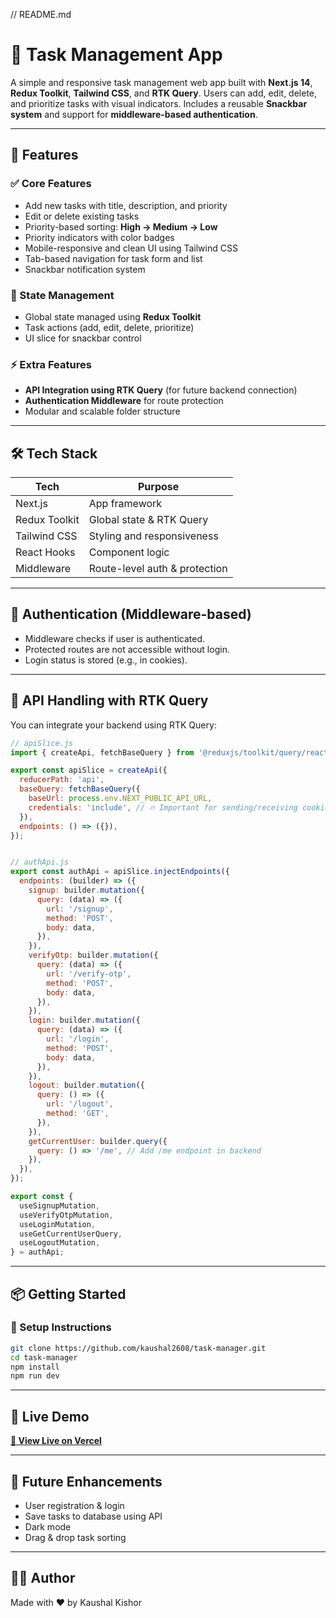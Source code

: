 // README.md

# 📝 Task Management App

A simple and responsive task management web app built with **Next.js 14**, **Redux Toolkit**, **Tailwind CSS**, and **RTK Query**. Users can add, edit, delete, and prioritize tasks with visual indicators. Includes a reusable **Snackbar system** and support for **middleware-based authentication**.

---

## 🚀 Features

### ✅ Core Features
- Add new tasks with title, description, and priority
- Edit or delete existing tasks
- Priority-based sorting: **High → Medium → Low**
- Priority indicators with color badges
- Mobile-responsive and clean UI using Tailwind CSS
- Tab-based navigation for task form and list
- Snackbar notification system

### 🧠 State Management
- Global state managed using **Redux Toolkit**
- Task actions (add, edit, delete, prioritize)
- UI slice for snackbar control

### ⚡️ Extra Features
- **API Integration using RTK Query** (for future backend connection)
- **Authentication Middleware** for route protection
- Modular and scalable folder structure

---

## 🛠 Tech Stack

| Tech           | Purpose                            |
|----------------|------------------------------------|
| Next.js        | App framework                      |
| Redux Toolkit  | Global state & RTK Query           |
| Tailwind CSS   | Styling and responsiveness         |
| React Hooks    | Component logic                    |
| Middleware     | Route-level auth & protection      |

---

## 🔐 Authentication (Middleware-based)

- Middleware checks if user is authenticated.
- Protected routes are not accessible without login.
- Login status is stored (e.g., in cookies).

---

## 🔄 API Handling with RTK Query

You can integrate your backend using RTK Query:

```js
// apiSlice.js
import { createApi, fetchBaseQuery } from '@reduxjs/toolkit/query/react';

export const apiSlice = createApi({
  reducerPath: 'api',
  baseQuery: fetchBaseQuery({
    baseUrl: process.env.NEXT_PUBLIC_API_URL,
    credentials: 'include', // 🔥 Important for sending/receiving cookies
  }),
  endpoints: () => ({}),
});


// authApi.js
export const authApi = apiSlice.injectEndpoints({
  endpoints: (builder) => ({
    signup: builder.mutation({
      query: (data) => ({
        url: '/signup',
        method: 'POST',
        body: data,
      }),
    }),
    verifyOtp: builder.mutation({
      query: (data) => ({
        url: '/verify-otp',
        method: 'POST',
        body: data,
      }),
    }),
    login: builder.mutation({
      query: (data) => ({
        url: '/login',
        method: 'POST',
        body: data,
      }),
    }),
    logout: builder.mutation({
      query: () => ({
        url: '/logout',
        method: 'GET',
      }),
    }),
    getCurrentUser: builder.query({
      query: () => '/me', // Add /me endpoint in backend
    }),
  }),
});

export const {
  useSignupMutation,
  useVerifyOtpMutation,
  useLoginMutation,
  useGetCurrentUserQuery,
  useLogoutMutation,
} = authApi;
```

---

## 📦 Getting Started

### 🔧 Setup Instructions

```bash
git clone https://github.com/kaushal2608/task-manager.git
cd task-manager
npm install
npm run dev
```

---

## 🔗 Live Demo

**[🔗 View Live on Vercel](https://task-manager-u8gb.vercel.app/)**

---

## 📌 Future Enhancements
- User registration & login
- Save tasks to database using API
- Dark mode
- Drag & drop task sorting

---

## 🧑‍💻 Author

Made with ❤️ by Kaushal Kishor
